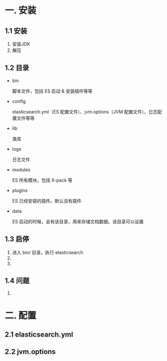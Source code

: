# 一. 安装

## 1.1 安装

1. 安装JDK
2. 解压

## 1.2 目录

- bin 

  脚本文件，包括 ES 启动 & 安装插件等等

- config 

  elasticsearch.yml（ES 配置文件）、jvm.options（JVM 配置文件）、日志配置文件等等

- lib 

  类库

- logs 

  日志文件

- modules 

  ES 所有模块，包括 X-pack 等

- plugins 

   ES 已经安装的插件。默认没有插件

- data

  ES 启动的时候，会有该目录，用来存储文档数据。该目录可以设置

## 1.3 启停

1. 进入 bin/ 目录，执行 elasticsearch
2. 
5. 

## 1.4 问题

1. 

# 二. 配置

## 2.1 elasticsearch.yml

## 2.2 jvm.options